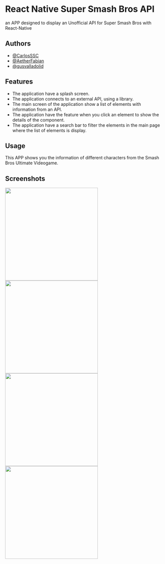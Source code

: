 # React Native Super Smash Bros API
an APP designed to display an Unofficial API for Super Smash Bros with React-Native
## Authors

- [@CarlosSSC](https://github.com/CarlosSSC)
- [@AetherFabian](https://github.com/AetherFabian)
- [@gusvalladolid](https://github.com/gusvalladolid)


## Features

- The application have a splash screen.	
- The application connects to an external API, using a library.	
- The main screen of the application show a list of elements with information from an API.
- The application have the feature when you click an element to show the details of the component.
- The application have a search bar to filter the elements in the main page where the list of elements is display.



## Usage

This APP shows you the information of different characters from the Smash Bros Ultimate Videogame.
 

## Screenshots
<img src='https://s1.gifyu.com/images/85777b99-778c-4a8c-9d69-14588ab83fea.md.jpg' width="300">
<img src='https://s1.gifyu.com/images/27e60aef-b682-4be9-83e4-4ae97e7d3fb4.md.jpg' width="300">
<img src='https://s1.gifyu.com/images/51b51321-1e34-4309-a24d-a984ecc49cae.md.jpg' width="300">
<img src='https://s1.gifyu.com/images/5a26e481-5381-425a-a33b-e5f6258258a507844d59b30ce8d8.md.jpg' width="300">


